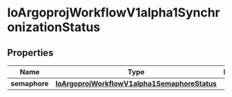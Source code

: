 

# IoArgoprojWorkflowV1alpha1SynchronizationStatus

## Properties

Name | Type | Description | Notes
------------ | ------------- | ------------- | -------------
**semaphore** | [**IoArgoprojWorkflowV1alpha1SemaphoreStatus**](IoArgoprojWorkflowV1alpha1SemaphoreStatus.md) |  |  [optional]



